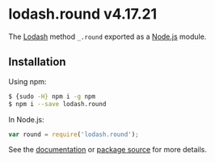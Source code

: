 # lodash.round v4.17.21

The [Lodash](https://lodash.com/) method `_.round` exported as a [Node.js](https://nodejs.org/) module.

## Installation

Using npm:
```bash
$ {sudo -H} npm i -g npm
$ npm i --save lodash.round
```

In Node.js:
```js
var round = require('lodash.round');
```

See the [documentation](https://lodash.com/docs#round) or [package source](https://github.com/lodash/lodash/blob/4.17.21-npm-packages/lodash.round) for more details.
